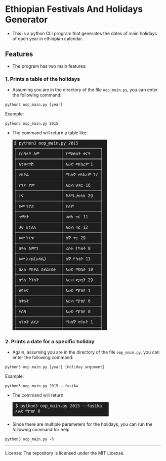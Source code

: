 # Ethiopian Festivals And Holidays Generator

- This is a python CLI program that generates the dates of main holidays of each year in ethiopian calendar.

## Features

- The program has two main features:

### 1. Prints a table of the holidays

- Assuming you are in the directory of the file `oop_main.py`, you can enter the following command:

```
python3 oop_main.py [year]
```

Example:

```
python3 oop_main.py 2015
```

- The command will return a table like:

  ![Sample Table](/img/IMG1.PNG)

### 2. Prints a date for a specific holiday

- Again, assuming you are in the directory of the file `oop_main.py`, you can enter the following command:

```
python3 oop_main.py [year] [Holiday argument]
```

Example:

```
python3 oop_main.py 2015 --fasika
```

- The command will return:

  ![Fakia Date](/img/IMG2.PNG)

- Since there are multiple parameters for the holidays, you can run the following command for help

```
python3 oop_main.py -h
```

---

License: The repository is licensed under the MIT License.
